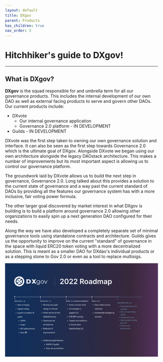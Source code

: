 ```yaml
---
layout: default
title: DXgov
parent: Products
has_children: true
nav_order: 3
---
```


# Hitchhiker's guide to DXgov!

___

## What is DXgov?

<strong>DXgov</strong> is the squad responsible for and umbrella term for all our governance products. This includes the internal development of our own DAO as well as external facing products to serve and govern other DAOs. Our current products include:
- DXvote
  - Our internal governance application
  - Governance 2.0 platform - IN DEVELOPMENT
- Guilds - IN DEVELOPMENT

DXvote was the first step taken to owning our own governance solution and interface. It can also be seen as the first step towards Governance 2.0 which is the ultimate goal of DXgov. Alongside DXvote we began using our own architecture alongside the legacy DAOstack architecture. This makes a number of improvements but its most important aspect is allowing us to control our governance platform. 

The groundwork laid by DXvote allows us to build the next step in governance, Governance 2.0.
Long talked about this provides a solution to the current state of governance and a way past the current standard of DAOs by providing all the features our governance system has with a more inclusive, fair voting power formula. 

The other larger goal discovered by market interest in what DXgov is building is to build a platform around governance 2.0 allowing other organizations to easily spin up a next generation DAO configured for their needs. 

Along the way we have also developed a completely separate set of minimal governance tools using standalone contracts and architecture. Guilds gives us the opportunity to improve on the current "standard" of governance in the space with liquid ERC20 token voting with a more decentralized solution. This is meant as a smaller DAO for DXdao's individual products or as a stepping stone to Gov 2.0 or even as a tool to replace multisigs. 

![Roadmap](/assets/images/dxgov/22roadmap.png)